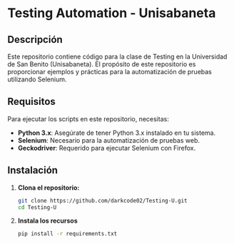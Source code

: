 # Testing Automation - Unisabaneta

## Descripción

Este repositorio contiene código para la clase de Testing en la Universidad de San Benito (Unisabaneta). El propósito de este repositorio es proporcionar ejemplos y prácticas para la automatización de pruebas utilizando Selenium.

## Requisitos

Para ejecutar los scripts en este repositorio, necesitas:

- **Python 3.x**: Asegúrate de tener Python 3.x instalado en tu sistema.
- **Selenium**: Necesario para la automatización de pruebas web.
- **Geckodriver**: Requerido para ejecutar Selenium con Firefox.

## Instalación

1. **Clona el repositorio:**
   ```bash
   git clone https://github.com/darkcode02/Testing-U.git
   cd Testing-U

2. **Instala los recursos** 
    ```bash
    pip install -r requirements.txt